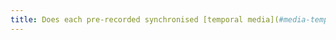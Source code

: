 ```yaml
---
title: Does each pre-recorded synchronised [temporal media](#media-temporel-type-sound-video-and-synchronise) have, if necessary, synchronised [subtitles](#synchronised-captions-media-object) (excluding special cases)?
---
```

